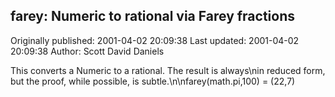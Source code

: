 ## farey: Numeric to rational via Farey fractions 
Originally published: 2001-04-02 20:09:38 
Last updated: 2001-04-02 20:09:38 
Author: Scott David Daniels 
 
This converts a Numeric to a rational.  The result is always\nin reduced form, but the proof, while possible, is subtle.\n\nfarey(math.pi,100) = (22,7)